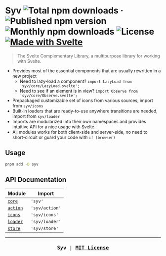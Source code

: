 # Syv ![Total npm downloads](https://img.shields.io/npm/dt/syv) &middot; ![Published npm version](https://img.shields.io/npm/v/syv) ![Monthly npm downloads](https://img.shields.io/npm/dm/syv) ![License](https://img.shields.io/github/license/ignatiusmb/syv) [![Made with Svelte](https://img.shields.io/badge/made%20with-Svelte-ff3e00)](https://svelte.dev/)

> The Svelte Complementary Library, a multipurpose library for working with Svelte.

-   Provides most of the essential components that are usually rewritten in a new project
    -   Need to lazy-load a component? `import LazyLoad from 'syv/core/LazyLoad.svelte';`
    -   Need to see if an element is in view? `import Observe from 'syv/core/Observe.svelte';`
-   Prepackaged customizable set of icons from various sources, import from `syv/icons`
-   Built-in loaders that are ready-to-use anywhere transitions are needed, import from `syv/loader`
-   Imports are modularized into their own namespaces and provides intuitive API for a nice usage with Svelte
-   All modules works for both client-side and server-side, no need to short-circuit or guard your code with `if (browser)`

## Usage

```bash
pnpm add -D syv
```

## API Documentation

| Module                      | Import         |
| --------------------------- | -------------- |
| [`core`](/src/lib/core)     | `'syv'`        |
| [`action`](/src/lib/api)    | `'syv/action'` |
| [`icons`](/src/lib/icons)   | `'syv/icons'`  |
| [`loader`](/src/lib/loader) | `'syv/loader'` |
| [`store`](/src/lib/store)   | `'syv/store'`  |

---

<h3 align="center"><pre>Syv | <a href="LICENSE">MIT License</a></pre></h3>
